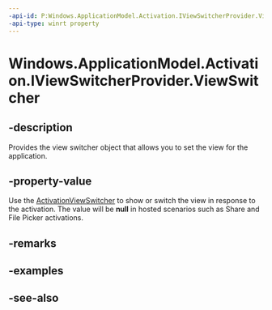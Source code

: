 ```yaml
---
-api-id: P:Windows.ApplicationModel.Activation.IViewSwitcherProvider.ViewSwitcher
-api-type: winrt property
---
```


<!-- Property syntax
public Windows.UI.ViewManagement.ActivationViewSwitcher ViewSwitcher { get; }
-->

# Windows.ApplicationModel.Activation.IViewSwitcherProvider.ViewSwitcher

## -description
Provides the view switcher object that allows you to set the view for the application.

## -property-value
Use the [ActivationViewSwitcher](../windows.ui.viewmanagement/activationviewswitcher.md) to show or switch the view in response to the activation. The value will be **null** in hosted scenarios such as Share and File Picker activations.

## -remarks

## -examples

## -see-also
